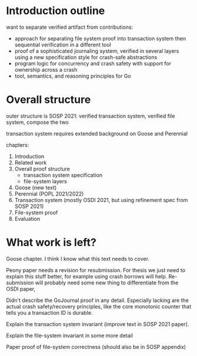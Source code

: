 # Introduction outline

want to separate verified artifact from contributions:

- approach for separating file system proof into transaction system then
  sequential verification in a different tool
- proof of a sophisticated journaling system, verified in several layers using a
  new specification style for crash-safe abstractions
- program logic for concurrency and crash safety with support for ownership
  across a crash
- tool, semantics, and reasoning principles for Go

# Overall structure

outer structure is SOSP 2021: verified transaction system, verified file system,
compose the two

transaction system requires extended background on Goose and Perennial

chapters:

1. Introduction
2. Related work
3. Overall proof structure
   - transaction system specification
   - file-system layers
4. Goose (new text)
5. Perennial (POPL 2021/2022)
6. Transaction system (mostly OSDI 2021, but using refinement spec from SOSP 2021)
7. File-system proof
8. Evaluation

# What work is left?

Goose chapter. I think I know what this text needs to cover.

Peony paper needs a revision for resubmission. For thesis we just need to
explain this stuff better, for example using crash borrows will help.
Re-submission will probably need some new thing to differentiate from the OSDI
paper,

Didn't describe the GoJournal proof in any detail. Especially lacking are the
actual crash safety/recovery principles, like the core monotonic counter that
tells you a transaction ID is durable.

Explain the transaction system invariant (improve text in SOSP 2021 paper).

Explain the file-system invariant in some more detail

Paper proof of file-system correctness (should also be in SOSP appendix)
